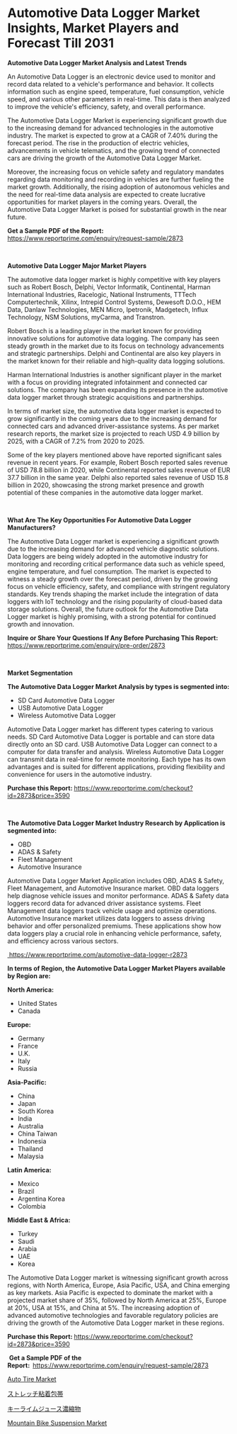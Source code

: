 <p><h1>Automotive Data Logger Market Insights, Market Players and Forecast Till 2031</h1></p><p><strong>Automotive Data Logger Market Analysis and Latest Trends</strong></p>
<p><p>An Automotive Data Logger is an electronic device used to monitor and record data related to a vehicle's performance and behavior. It collects information such as engine speed, temperature, fuel consumption, vehicle speed, and various other parameters in real-time. This data is then analyzed to improve the vehicle's efficiency, safety, and overall performance.</p><p>The Automotive Data Logger Market is experiencing significant growth due to the increasing demand for advanced technologies in the automotive industry. The market is expected to grow at a CAGR of 7.40% during the forecast period. The rise in the production of electric vehicles, advancements in vehicle telematics, and the growing trend of connected cars are driving the growth of the Automotive Data Logger Market.</p><p>Moreover, the increasing focus on vehicle safety and regulatory mandates regarding data monitoring and recording in vehicles are further fueling the market growth. Additionally, the rising adoption of autonomous vehicles and the need for real-time data analysis are expected to create lucrative opportunities for market players in the coming years. Overall, the Automotive Data Logger Market is poised for substantial growth in the near future.</p></p>
<p><strong>Get a Sample PDF of the Report:&nbsp;</strong> <a href="https://www.reportprime.com/enquiry/request-sample/2873">https://www.reportprime.com/enquiry/request-sample/2873</a></p>
<p>&nbsp;</p>
<p><strong>Automotive Data Logger Major Market Players</strong></p>
<p><p>The automotive data logger market is highly competitive with key players such as Robert Bosch, Delphi, Vector Informatik, Continental, Harman International Industries, Racelogic, National Instruments, TTTech Computertechnik, Xilinx, Intrepid Control Systems, Dewesoft D.O.O., HEM Data, Danlaw Technologies, MEN Micro, Ipetronik, Madgetech, Influx Technology, NSM Solutions, myCarma, and Transtron.</p><p>Robert Bosch is a leading player in the market known for providing innovative solutions for automotive data logging. The company has seen steady growth in the market due to its focus on technology advancements and strategic partnerships. Delphi and Continental are also key players in the market known for their reliable and high-quality data logging solutions.</p><p>Harman International Industries is another significant player in the market with a focus on providing integrated infotainment and connected car solutions. The company has been expanding its presence in the automotive data logger market through strategic acquisitions and partnerships.</p><p>In terms of market size, the automotive data logger market is expected to grow significantly in the coming years due to the increasing demand for connected cars and advanced driver-assistance systems. As per market research reports, the market size is projected to reach USD 4.9 billion by 2025, with a CAGR of 7.2% from 2020 to 2025.</p><p>Some of the key players mentioned above have reported significant sales revenue in recent years. For example, Robert Bosch reported sales revenue of USD 78.8 billion in 2020, while Continental reported sales revenue of EUR 37.7 billion in the same year. Delphi also reported sales revenue of USD 15.8 billion in 2020, showcasing the strong market presence and growth potential of these companies in the automotive data logger market.</p></p>
<p>&nbsp;</p>
<p><strong>What Are The Key Opportunities For Automotive Data Logger Manufacturers?</strong></p>
<p><p>The Automotive Data Logger market is experiencing a significant growth due to the increasing demand for advanced vehicle diagnostic solutions. Data loggers are being widely adopted in the automotive industry for monitoring and recording critical performance data such as vehicle speed, engine temperature, and fuel consumption. The market is expected to witness a steady growth over the forecast period, driven by the growing focus on vehicle efficiency, safety, and compliance with stringent regulatory standards. Key trends shaping the market include the integration of data loggers with IoT technology and the rising popularity of cloud-based data storage solutions. Overall, the future outlook for the Automotive Data Logger market is highly promising, with a strong potential for continued growth and innovation.</p></p>
<p><strong>Inquire or Share Your Questions If Any Before Purchasing This Report:</strong> <a href="https://www.reportprime.com/enquiry/pre-order/2873">https://www.reportprime.com/enquiry/pre-order/2873</a></p>
<p>&nbsp;</p>
<p><strong>Market Segmentation</strong></p>
<p><strong>The Automotive Data Logger Market Analysis by types is segmented into:</strong></p>
<p><ul><li>SD Card Automotive Data Logger</li><li>USB Automotive Data Logger</li><li>Wireless Automotive Data Logger</li></ul></p>
<p><p>Automotive Data Logger market has different types catering to various needs. SD Card Automotive Data Logger is portable and can store data directly onto an SD card. USB Automotive Data Logger can connect to a computer for data transfer and analysis. Wireless Automotive Data Logger can transmit data in real-time for remote monitoring. Each type has its own advantages and is suited for different applications, providing flexibility and convenience for users in the automotive industry.</p></p>
<p><strong>Purchase this Report:&nbsp;</strong><a href="https://www.reportprime.com/checkout?id=2873&price=3590">https://www.reportprime.com/checkout?id=2873&price=3590</a></p>
<p>&nbsp;</p>
<p><strong>The Automotive Data Logger Market Industry Research by Application is segmented into:</strong></p>
<p><ul><li>OBD</li><li>ADAS & Safety</li><li>Fleet Management</li><li>Automotive Insurance</li></ul></p>
<p><p>Automotive Data Logger Market Application includes OBD, ADAS & Safety, Fleet Management, and Automotive Insurance market. OBD data loggers help diagnose vehicle issues and monitor performance. ADAS & Safety data loggers record data for advanced driver assistance systems. Fleet Management data loggers track vehicle usage and optimize operations. Automotive Insurance market utilizes data loggers to assess driving behavior and offer personalized premiums. These applications show how data loggers play a crucial role in enhancing vehicle performance, safety, and efficiency across various sectors.</p></p>
<p><a href="https://www.reportprime.com/automotive-data-logger-r2873">&nbsp;https://www.reportprime.com/automotive-data-logger-r2873</a></p>
<p><strong>In terms of Region, the Automotive Data Logger Market Players available by Region are:</strong></p>
<p>
    <p> <strong> North America: </strong>
        <ul>
            <li>United States</li>
            <li>Canada</li>
        </ul>
        </p> 
    <p> <strong> Europe: </strong>
        <ul>
            <li>Germany</li>
            <li>France</li>
            <li>U.K.</li>
            <li>Italy</li>
            <li>Russia</li>
        </ul>
        </p> 
    <p> <strong> Asia-Pacific: </strong>
        <ul>
            <li>China</li>
            <li>Japan</li>
            <li>South Korea</li>
            <li>India</li>
            <li>Australia</li>
            <li>China Taiwan</li>
            <li>Indonesia</li>
            <li>Thailand</li>
            <li>Malaysia</li>
        </ul>
        </p> 
    <p> <strong> Latin America: </strong>
        <ul>
            <li>Mexico</li>
            <li>Brazil</li>
            <li>Argentina Korea</li>
            <li>Colombia</li>
        </ul>
        </p> 
    <p> <strong> Middle East & Africa: </strong>
        <ul>
            <li>Turkey</li>
            <li>Saudi</li>
            <li>Arabia</li>
            <li>UAE</li>
            <li>Korea</li>
        </ul>
    </p>
    </p>
<p><p>The Automotive Data Logger market is witnessing significant growth across regions, with North America, Europe, Asia Pacific, USA, and China emerging as key markets. Asia Pacific is expected to dominate the market with a projected market share of 35%, followed by North America at 25%, Europe at 20%, USA at 15%, and China at 5%. The increasing adoption of advanced automotive technologies and favorable regulatory policies are driving the growth of the Automotive Data Logger market in these regions.</p></p>
<p><strong>Purchase this Report: </strong><a href="https://www.reportprime.com/checkout?id=2873&price=3590">https://www.reportprime.com/checkout?id=2873&price=3590</a></p>
<p>&nbsp;<strong>Get a Sample PDF of the Report:&nbsp;&nbsp;</strong><a href="https://www.reportprime.com/enquiry/request-sample/2873">https://www.reportprime.com/enquiry/request-sample/2873</a></p>
<p><strong></strong></p>
<p><p><a href="https://github.com/singletonthaxterkelliehr2df/Market-Research-Report-List-2/blob/main/auto-tire-market.md">Auto Tire Market</a></p><p><a href="https://github.com/VernieBarton2023/Market-Research-Report-List-1/blob/main/785940369534.md">ストレッチ粘着包帯</a></p><p><a href="https://github.com/LenoraKris2023/Market-Research-Report-List-1/blob/main/918491469533.md">キーライムジュース濃縮物</a></p><p><a href="https://github.com/kufem1/Market-Research-Report-List-2/blob/main/mountain-bike-suspension-market.md">Mountain Bike Suspension Market</a></p></p>